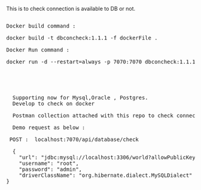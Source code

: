This is to check connection is available to DB or not. <br>

<Pre>

Docker build command :

docker build -t dbconcheck:1.1.1 -f dockerFile .

Docker Run command :

docker run -d --restart=always -p 7070:7070 dbconcheck:1.1.1





  Supporting now for Mysql,Oracle , Postgres.
  Develop to check on docker 

  Postman collection attached with this repo to check connection.

  Demo request as below :

 POST :  localhost:7070/api/database/check

  {
    "url": "jdbc:mysql://localhost:3306/world?allowPublicKeyRetrieval=true&useSSL=false",
    "username": "root",
    "password": "admin",
    "driverClassName": "org.hibernate.dialect.MySQLDialect"
}
  
</Pre>

